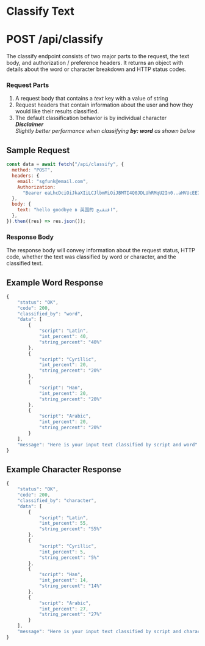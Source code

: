 # Classify Text

# POST /api/classify

The classify endpoint consists of two major parts to the request, the text body, and authorization / preference headers. It returns an object with details about the word or character breakdown and HTTP status codes.

### Request Parts

1. A request body that contains a _text_ key with a value of string
2. Request headers that contain information about the user and how they would like their results classified.
3. The default classification behavior is by individual character<br />
   **_Disclaimer_**<br /> _Slightly better performance when classifying **by: word** as shown below_

## Sample Request

```javascript
const data = await fetch("/api/classify", {
  method: "POST",
  headers: {
    email: "sgfunk@email.com",
    Authorization:
      "Bearer eaLhcDciOiJkaXIiLCJlbmMiOiJBMTI4Q0JDLUhRMqU2In0..aHVUcEE7IewIDEnfFdPw5g.UammvwKUHOBY7IX8b6xduplxL1JbLGOeLfnPDW_s7-5Xp06methCJns4TZZ2OPBq-mlRRqV-C8MBmKZOEXp-8JwamrN3r_0CCahbzeus2zcDTcUwQD3D69niSlyMk7S30b4v1OYpnKED8cXI_TY-C1woqnCUSIc6aC6wDLHHtByYrfbhX3PvN6hj--5Msh51NnNqHV6IYRlbieYt3MWS0kfQiFNNnOWbpNzXVw-PSMShyvjg9iFueS7WZgW85PlqeZEYVVTw0QNOxQVVz7eLVw.oqpBOqt-riAwoYGa3Y7KPq",
  },
  body: {
    text: "hello goodbye в 英国的 اقثقنح",
  },
}).then((res) => res.json());
```

### Response Body

The response body will convey information about the request status, HTTP code, whether the text was classified by word or character, and the classified text.

## Example Word Response

```javascript
{
    "status": "OK",
    "code": 200,
    "classified_by": "word",
    "data": [
		{
			"script": "Latin",
			"int_percent": 40,
			"string_percent": "40%"
		},
		{
			"script": "Cyrillic",
			"int_percent": 20,
			"string_percent": "20%"
		},
		{
			"script": "Han",
			"int_percent": 20,
			"string_percent": "20%"
		},
		{
			"script": "Arabic",
			"int_percent": 20,
			"string_percent": "20%"
		}
	],
	"message": "Here is your input text classified by script and word"
}
```

## Example Character Response

```javascript
{
    "status": "OK",
    "code": 200,
    "classified_by": "character",
    "data": [
		{
			"script": "Latin",
			"int_percent": 55,
			"string_percent": "55%"
		},
		{
			"script": "Cyrillic",
			"int_percent": 5,
			"string_percent": "5%"
		},
		{
			"script": "Han",
			"int_percent": 14,
			"string_percent": "14%"
		},
		{
			"script": "Arabic",
			"int_percent": 27,
			"string_percent": "27%"
		}
	],
	"message": "Here is your input text classified by script and character"
}
```
